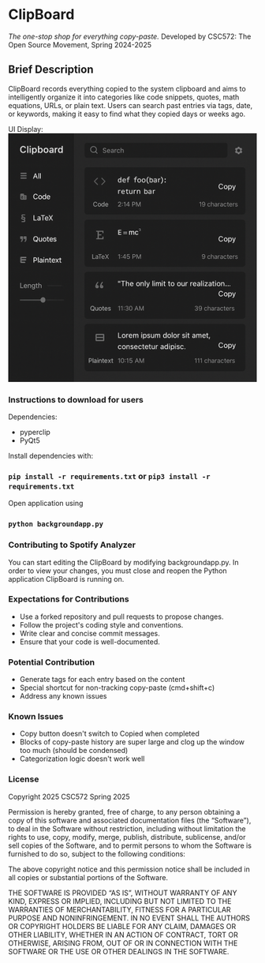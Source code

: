 # ClipBoard

*The one-stop shop for everything copy-paste.*
Developed by CSC572: The Open Source Movement, Spring 2024-2025

## Brief Description

ClipBoard records everything copied to the system clipboard and aims to intelligently organize it into categories like code snippets, quotes, math equations, URLs, or plain text. Users can search past entries via tags, date, or keywords, making it easy to find what they copied days or weeks ago.

UI Display:
![Example](userinterface.png)

### Instructions to download for users

Dependencies:
- pyperclip
- PyQt5

Install dependencies with:

###  ```pip install -r requirements.txt``` or ```pip3 install -r requirements.txt```

Open application using

### ```python backgroundapp.py```

### Contributing to Spotify Analyzer

You can start editing the ClipBoard by modifying backgroundapp.py. In order to view your changes, you must close and reopen the Python application ClipBoard is running on. 

### Expectations for Contributions

- Use a forked repository and pull requests to propose changes.
- Follow the project's coding style and conventions.
- Write clear and concise commit messages.
- Ensure that your code is well-documented.

### Potential Contribution

- Generate tags for each entry based on the content
- Special shortcut for non-tracking copy-paste (cmd+shift+c)
- Address any known issues

### Known Issues

- Copy button doesn't switch to Copied when completed
- Blocks of copy-paste history are super large and clog up the window too much (should be condensed)
- Categorization logic doesn't work well

### License

Copyright 2025 CSC572 Spring 2025

Permission is hereby granted, free of charge, to any person obtaining a copy
of this software and associated documentation files (the “Software”), to deal
in the Software without restriction, including without limitation the rights
to use, copy, modify, merge, publish, distribute, sublicense, and/or sell
copies of the Software, and to permit persons to whom the Software is furnished
to do so, subject to the following conditions:

The above copyright notice and this permission notice shall be included in all
copies or substantial portions of the Software.

THE SOFTWARE IS PROVIDED “AS IS”, WITHOUT WARRANTY OF ANY KIND, EXPRESS OR
IMPLIED, INCLUDING BUT NOT LIMITED TO THE WARRANTIES OF MERCHANTABILITY, FITNESS
FOR A PARTICULAR PURPOSE AND NONINFRINGEMENT. IN NO EVENT SHALL THE AUTHORS OR
COPYRIGHT HOLDERS BE LIABLE FOR ANY CLAIM, DAMAGES OR OTHER LIABILITY, WHETHER
IN AN ACTION OF CONTRACT, TORT OR OTHERWISE, ARISING FROM, OUT OF OR IN CONNECTION
WITH THE SOFTWARE OR THE USE OR OTHER DEALINGS IN THE SOFTWARE.
